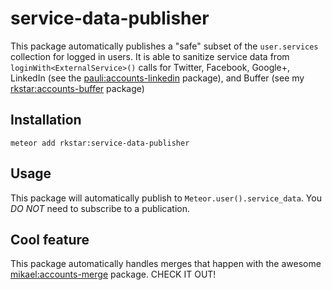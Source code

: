 service-data-publisher
===============

This package automatically publishes a "safe" subset of the `user.services` collection for logged in users.
It is able to sanitize service data from `loginWith<ExternalService>()` calls for Twitter, Facebook, Google+, LinkedIn (see the [pauli:accounts-linkedin](https://github.com/PauliBuccini/meteor-accounts-linkedin) package), and Buffer (see my [rkstar:accounts-buffer](https://github.com/rkstar/accounts-buffer) package)

## Installation
`meteor add rkstar:service-data-publisher`

## Usage
This package will automatically publish to `Meteor.user().service_data`.  You *DO NOT* need to subscribe to a publication.

## Cool feature
This package automatically handles merges that happen with the awesome [mikael:accounts-merge](https://github.com/lirbank/meteor-accounts-merge) package.  CHECK IT OUT!
